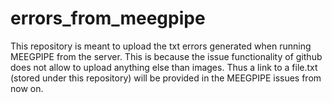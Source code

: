 # errors_from_meegpipe
This repository is meant to upload the txt errors generated when running MEEGPIPE from the server.
This is because the issue functionality of github does not allow to upload anything else than images.
Thus a link to a file.txt (stored under this repository) will be provided in the MEEGPIPE issues from now on.
